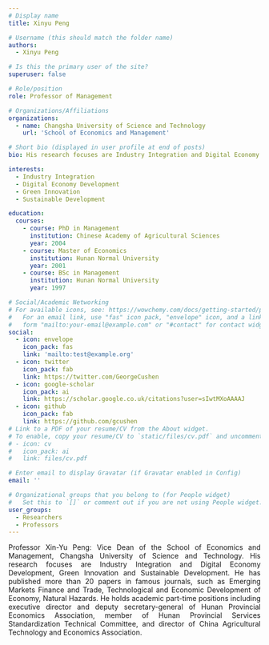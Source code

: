 ```yaml
---
# Display name
title: Xinyu Peng

# Username (this should match the folder name)
authors:
  - Xinyu Peng

# Is this the primary user of the site?
superuser: false

# Role/position
role: Professor of Management

# Organizations/Affiliations
organizations:
  - name: Changsha University of Science and Technology
    url: 'School of Economics and Management'

# Short bio (displayed in user profile at end of posts)
bio: His research focuses are Industry Integration and Digital Economy Development, Green Innovation and Sustainable Development.

interests:
  - Industry Integration
  - Digital Economy Development
  - Green Innovation
  - Sustainable Development

education:
  courses:
    - course: PhD in Management
      institution: Chinese Academy of Agricultural Sciences
      year: 2004
    - course: Master of Economics
      institution: Hunan Normal University
      year: 2001
    - course: BSc in Management
      institution: Hunan Normal University
      year: 1997

# Social/Academic Networking
# For available icons, see: https://wowchemy.com/docs/getting-started/page-builder/#icons
#   For an email link, use "fas" icon pack, "envelope" icon, and a link in the
#   form "mailto:your-email@example.com" or "#contact" for contact widget.
social:
  - icon: envelope
    icon_pack: fas
    link: 'mailto:test@example.org'
  - icon: twitter
    icon_pack: fab
    link: https://twitter.com/GeorgeCushen
  - icon: google-scholar
    icon_pack: ai
    link: https://scholar.google.co.uk/citations?user=sIwtMXoAAAAJ
  - icon: github
    icon_pack: fab
    link: https://github.com/gcushen
# Link to a PDF of your resume/CV from the About widget.
# To enable, copy your resume/CV to `static/files/cv.pdf` and uncomment the lines below.
# - icon: cv
#   icon_pack: ai
#   link: files/cv.pdf

# Enter email to display Gravatar (if Gravatar enabled in Config)
email: ''

# Organizational groups that you belong to (for People widget)
#   Set this to `[]` or comment out if you are not using People widget.
user_groups:
  - Researchers
  - Professors
---
```


<div style="text-align: justify">
Professor Xin-Yu Peng: Vice Dean of the School of Economics and Management, Changsha University of Science and Technology. His research focuses are Industry Integration and Digital Economy Development, Green Innovation and Sustainable Development. He has published more than 20 papers in famous journals, such as Emerging Markets Finance and Trade, Technological and Economic Development of Economy, Natural Hazards. He holds academic part-time positions including executive director and deputy secretary-general of Hunan Provincial Economics Association, member of Hunan Provincial Services Standardization Technical Committee, and director of China Agricultural Technology and Economics Association.<br>
</div>
